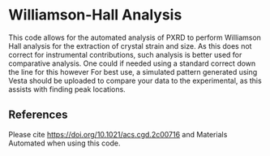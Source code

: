 # Williamson-Hall Analysis
This code allows for the automated analysis of PXRD to perform Williamson Hall analysis for the extraction of crystal strain and size.
As this does not correct for instrumental contributions, such analysis is better used for comparative analysis. One could if needed using a standard correct down the line for this however
For best use, a simulated pattern generated using Vesta should be uploaded to compare your data to the experimental, as this assists with finding peak locations.
## References
Please cite https://doi.org/10.1021/acs.cgd.2c00716 and Materials Automated when using this code.
